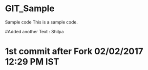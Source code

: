 # GIT_Sample
Sample code
This is a sample code.

#Added another Text : Shilpa

# 1st commit after Fork 02/02/2017 12:29 PM IST

